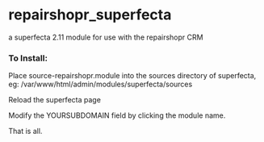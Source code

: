 # repairshopr_superfecta
a superfecta 2.11 module for use with the repairshopr CRM

### To Install:
Place source-repairshopr.module into the sources directory of superfecta, eg: /var/www/html/admin/modules/superfecta/sources

Reload the superfecta page

Modify the YOURSUBDOMAIN field by clicking the module name.

That is all.
